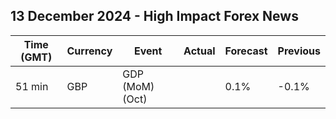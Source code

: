 ## 13 December 2024 - High Impact Forex News

| Time (GMT) | Currency | Event | Actual | Forecast | Previous |
|------|----------|-------|--------|----------|----------|
| 51 min | GBP | GDP (MoM) (Oct) |  | 0.1% | -0.1% |

